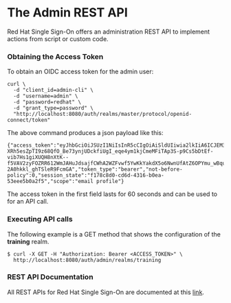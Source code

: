 # The Admin REST API
Red Hat Single Sign-On offers an administration REST API to implement actions
from script or custom code.

### Obtaining the Access Token
To obtain an OIDC access token for the admin user:
```
curl \
  -d "client_id=admin-cli" \
  -d "username=admin" \
  -d "password=redhat" \
  -d "grant_type=password" \
  "http://localhost:8080/auth/realms/master/protocol/openid-connect/token"
```

The above command produces a json payload like this:

```
{"access_token":"eyJhbGciOiJSUzI1NiIsInR5cCIgOiAiSldUIiwia2lkIiA6ICJEM3Bzc0MtRnp1VzNsSndXTFViaDI3aDByUGxBVWtZMFRSS0VMZjZ1VVJFIn0.eyJqdGkiOiJiYjAyZmI4MS0zY2NlLTRiYjctOTVmNC04YzI0NGUyZTMzMDYiLCJleHAiOjE1NTU0NDExMjEsIm5iZiI6MCwiaWF0IjoxNTU1NDQxMDYxLCJpc3MiOiJodHRwOi8vbG9jYWxob3N0OjgwODAvYXV0aC9yZWFsbXMvbWFzdGVyIiwic3ViIjoiN2Q2NDg4YzAtMWUwNi00NTczLThiZGEtYzcyNjdiODhjMmI4IiwidHlwIjoiQmVhcmVyIiwiYXpwIjoiYWRtaW4tY2xpIiwiYXV0aF90aW1lIjowLCJzZXNzaW9uX3N0YXRlIjoiZjE3OGM4ZDAtY2Q2ZC00MzE2LWIwZWEtNTNlZWU1YjBhMmY1IiwiYWNyIjoiMSIsInNjb3BlIjoiZW1haWwgcHJvZmlsZSIsImVtYWlsX3ZlcmlmaWVkIjpmYWxzZSwicHJlZmVycmVkX3VzZXJuYW1lIjoiYWRtaW4ifQ.RCf9RVg7cddZf3yU8VoiVGglNasVl7JtWrkt_o8swLcmJxuVQQ7Iga_38bqZcoHYEiMIdwGmoqCfZ5iftHvUX9L4EwECe2_Eaj6HXxMoc89cRdjJOXsCy7FpzdaB1b_k2LN5Wt6Gs6PeVRVy72dFAGNt5c77Nf8OzrbEEXP-XRh5esZpTI9z68QfO_Be73ynjUDckfiUgI_eqe4ym1kjCmeMFiTAp3S-p9Cs5bDtEf-vib7Hs1giXUQH8nXtK--f5VAV2zyFOZRR612WmJAHuJdsajfCWhA2WZFvwf5YwKkYakdX5o6NwnUfAtZ6OPYmu_wBquncYMssL57pCAAW5g","expires_in":60,"refresh_expires_in":1800,"refresh_token":"eyJhbGciOiJIUzI1NiIsInR5cCIgOiAiSldUIiwia2lkIiA6ICIyODgxMmVmZi0zNDc4LTRiOGQtYWNiMS04NGM5MTFkMGI1MDAifQ.eyJqdGkiOiIwMzc4MmI5My1hM2VjLTQxMWQtYTM1OC1mYzgyZWJlMWE5ZmYiLCJleHAiOjE1NTU0NDI4NjEsIm5iZiI6MCwiaWF0IjoxNTU1NDQxMDYxLCJpc3MiOiJodHRwOi8vbG9jYWxob3N0OjgwODAvYXV0aC9yZWFsbXMvbWFzdGVyIiwiYXVkIjoiaHR0cDovL2xvY2FsaG9zdDo4MDgwL2F1dGgvcmVhbG1zL21hc3RlciIsInN1YiI6IjdkNjQ4OGMwLTFlMDYtNDU3My04YmRhLWM3MjY3Yjg4YzJiOCIsInR5cCI6IlJlZnJlc2giLCJhenAiOiJhZG1pbi1jbGkiLCJhdXRoX3RpbWUiOjAsInNlc3Npb25fc3RhdGUiOiJmMTc4YzhkMC1jZDZkLTQzMTYtYjBlYS01M2VlZTViMGEyZjUiLCJzY29wZSI6ImVtYWlsIHByb2ZpbGUifQ.Q7H4kO20H21yyy63Hduz1-2A0hkkl_ghTSleR9FcmGA","token_type":"bearer","not-before-policy":0,"session_state":"f178c8d0-cd6d-4316-b0ea-53eee5b0a2f5","scope":"email profile"}
```

The access token in the first field lasts for 60 seconds and can be used to for
an API call.

### Executing API calls
The following example is a GET method that shows the configuration of the
**training** realm.

```
$ curl -X GET -H "Authorization: Bearer <ACCESS_TOKEN>" \
  http://localhost:8080/auth/admin/realms/training
```

### REST API Documentation
All REST APIs for Red Hat Single Sign-On are documented at this [link](https://access.redhat.com/webassets/avalon/d/red-hat-single-sign-on/version-7.3/restapi/). 
